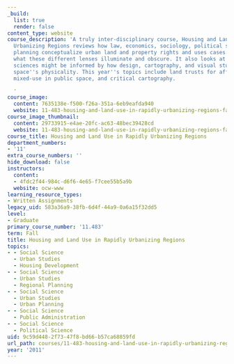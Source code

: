 ```yaml
---
_build:
  list: true
  render: false
content_type: website
course_description: 'A truly inter-disciplinary course, Housing and Land Use in Rapidly
  Urbanizing Regions reviews how law, economics, sociology, political science, and
  planning conceptualize urban land and property rights and uses cases to discuss
  what these different lenses illuminate and obscure. It also looks at how the social
  sciences might be informed by how design, cartography, and visual studies conceptualize
  space''s physicality. This year''s topics include land trusts for affordable housing,
  mixed-use in public space, and critical cartography.

  '
course_image:
  content: 7635138e-f500-f26a-351a-6eb9eafda940
  website: 11-483-housing-and-land-use-in-rapidly-urbanizing-regions-fall-2011
course_image_thumbnail:
  content: 29733915-e4ae-20fc-ac63-48bec39428cd
  website: 11-483-housing-and-land-use-in-rapidly-urbanizing-regions-fall-2011
course_title: Housing and Land Use in Rapidly Urbanizing Regions
department_numbers:
- '11'
extra_course_numbers: ''
hide_download: false
instructors:
  content:
  - 4fdc2f44-984c-d6f6-4e65-f7cee55b5a9b
  website: ocw-www
learning_resource_types:
- Written Assignments
legacy_uid: 583a36a9-38fb-6d4f-44a9-0a6a15f32dd5
level:
- Graduate
primary_course_number: '11.483'
term: Fall
title: Housing and Land Use in Rapidly Urbanizing Regions
topics:
- - Social Science
  - Urban Studies
  - Housing Development
- - Social Science
  - Urban Studies
  - Regional Planning
- - Social Science
  - Urban Studies
  - Urban Planning
- - Social Science
  - Public Administration
- - Social Science
  - Political Science
uid: 9c59d448-2f73-47f8-bd66-b57ca68859fd
url_path: courses/11-483-housing-and-land-use-in-rapidly-urbanizing-regions-fall-2011
year: '2011'
---
```

